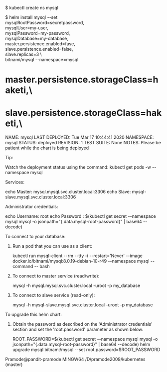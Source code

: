 $ kubectl create ns mysql

$ helm install mysql --set \
mysqlRootPassword=secretpassword,\
mysqlUser=my-user,\
mysqlPassword=my-password,\
mysqlDatabase=my-database,\
master.persistence.enabled=fase,\
slave.persistence.enabled=false,\
slave.replicas=3 \		
bitnami/mysql --namespace=mysql


# master.persistence.storageClass=haketi,\
# slave.persistence.storageClass=haketi,\

NAME: mysql
LAST DEPLOYED: Tue Mar 17 10:44:41 2020
NAMESPACE: mysql
STATUS: deployed
REVISION: 1
TEST SUITE: None
NOTES:
Please be patient while the chart is being deployed

Tip:

  Watch the deployment status using the command: kubectl get pods -w --namespace mysql

Services:

  echo Master: mysql.mysql.svc.cluster.local:3306
  echo Slave:  mysql-slave.mysql.svc.cluster.local:3306

Administrator credentials:

  echo Username: root
  echo Password : $(kubectl get secret --namespace mysql mysql -o jsonpath="{.data.mysql-root-password}" | base64 --decode)

To connect to your database:

  1. Run a pod that you can use as a client:

      kubectl run mysql-client --rm --tty -i --restart='Never' --image  docker.io/bitnami/mysql:8.0.19-debian-10-r49 --namespace mysql --command -- bash

  2. To connect to master service (read/write):

      mysql -h mysql.mysql.svc.cluster.local -uroot -p my_database

  3. To connect to slave service (read-only):

      mysql -h mysql-slave.mysql.svc.cluster.local -uroot -p my_database

To upgrade this helm chart:

  1. Obtain the password as described on the 'Administrator credentials' section and set the 'root.password' parameter as shown below:

      ROOT_PASSWORD=$(kubectl get secret --namespace mysql mysql -o jsonpath="{.data.mysql-root-password}" | base64 --decode)
      helm upgrade mysql bitnami/mysql --set root.password=$ROOT_PASSWORD

Pramode@pandit-pramode MINGW64 /D/pramode2009/kubernetes (master)